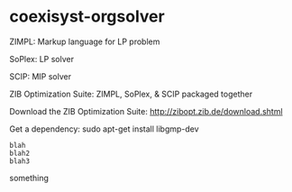 coexisyst-orgsolver
===================

ZIMPL:  Markup language for LP problem 
  
SoPlex: LP solver 

SCIP: MIP solver 

ZIB Optimization Suite:  ZIMPL, SoPlex, & SCIP packaged together 
 
 
Download the ZIB Optimization Suite: http://zibopt.zib.de/download.shtml 

Get a dependency:  sudo apt-get install libgmp-dev

    blah
    blah2
    blah3

something
